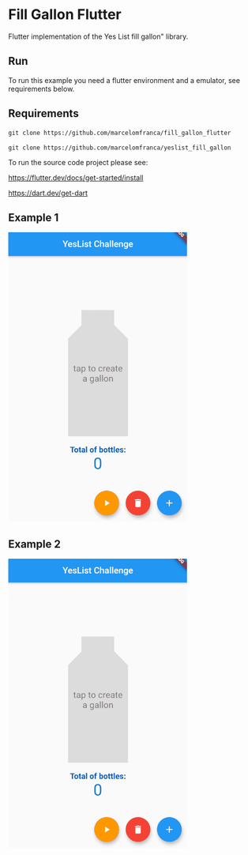 # Fill Gallon Flutter

Flutter implementation of the Yes List fill gallon" library.

## Run

To run this example you need a flutter environment and a emulator, see requirements below.

## Requirements

```
git clone https://github.com/marcelomfranca/fill_gallon_flutter
```

```
git clone https://github.com/marcelomfranca/yeslist_fill_gallon
```

To run the source code project please see:

https://flutter.dev/docs/get-started/install

https://dart.dev/get-dart

## Example 1

![Farmers Market Finder Demo](demo/YesListFillGallonExample1.gif)

## Example 2

![Farmers Market Finder Demo](demo/YesListFillGallonExample2.gif)
